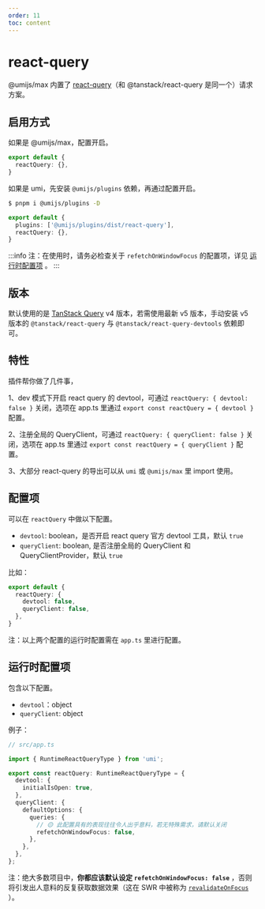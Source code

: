 ```yaml
---
order: 11
toc: content
---
```

# react-query

@umijs/max 内置了 [react-query](https://tanstack.com/query/)（和 @tanstack/react-query 是同一个）请求方案。

## 启用方式

如果是 @umijs/max，配置开启。

```ts
export default {
  reactQuery: {},
}
```

如果是 umi，先安装 `@umijs/plugins` 依赖，再通过配置开启。

```bash
$ pnpm i @umijs/plugins -D
```

```ts
export default {
  plugins: ['@umijs/plugins/dist/react-query'],
  reactQuery: {},
}
```

:::info
注：在使用时，请务必检查关于 `refetchOnWindowFocus` 的配置项，详见 [运行时配置项](#运行时配置项) 。
:::

## 版本

默认使用的是 [TanStack Query](https://tanstack.com/query/latest) v4 版本，若需使用最新 v5 版本，手动安装 v5 版本的 `@tanstack/react-query` 与 `@tanstack/react-query-devtools` 依赖即可。

## 特性

插件帮你做了几件事，

1、dev 模式下开启 react query 的 devtool，可通过 `reactQuery: { devtool: false }` 关闭，选项在 app.ts 里通过 `export const reactQuery = { devtool }` 配置。

2、注册全局的 QueryClient，可通过 `reactQuery: { queryClient: false }` 关闭，选项在 app.ts 里通过 `export const reactQuery = { queryClient }` 配置。

3、大部分 react-query 的导出可以从 `umi` 或 `@umijs/max` 里 import 使用。

## 配置项

可以在 `reactQuery` 中做以下配置。

- `devtool`: boolean，是否开启 react query 官方 devtool 工具，默认 `true`
- `queryClient`: boolean, 是否注册全局的 QueryClient 和 QueryClientProvider，默认 `true`

比如：

```ts
export default {
  reactQuery: {
    devtool: false,
    queryClient: false,
  },
}
```

注：以上两个配置的运行时配置需在 `app.ts` 里进行配置。

## 运行时配置项

包含以下配置。

- `devtool`：object
- `queryClient`: object

例子：

```ts
// src/app.ts

import { RuntimeReactQueryType } from 'umi';

export const reactQuery: RuntimeReactQueryType = {
  devtool: { 
    initialIsOpen: true,
  },
  queryClient: {
    defaultOptions: {
      queries: {
        // 🟡 此配置具有的表现往往令人出乎意料，若无特殊需求，请默认关闭
        refetchOnWindowFocus: false,
      },
    },
  },
};
```

注：绝大多数项目中，**你都应该默认设定 `refetchOnWindowFocus: false`** ，否则将引发出人意料的反复获取数据效果（这在 SWR 中被称为 [`revalidateOnFocus`](https://swr.vercel.app/zh-CN/docs/api#options) ）。
